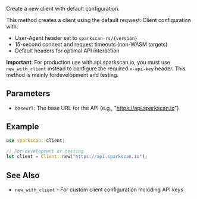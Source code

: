 Create a new client with default configuration.

This method creates a client using the default reqwest::Client configuration with:
- User-Agent header set to `sparkscan-rs/{version}`
- 15-second connect and request timeouts (non-WASM targets)
- Default headers for optimal API interaction

**Important**: For production use with api.sparkscan.io, you must use `new_with_client` instead to configure the required `x-api-key` header. This method is mainly fordevelopment and testing.

## Parameters

- `baseurl`: The base URL for the API (e.g., "<https://api.sparkscan.io>")

## Example

```rust
use sparkscan::Client;

// For development or testing
let client = Client::new("https://api.sparkscan.io");
```

## See Also

- `new_with_client` - For custom client configuration including API keys
